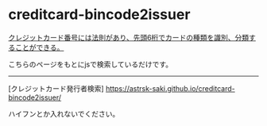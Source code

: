 # creditcard-bincode2issuer


[クレジットカード番号には法則があり、先頭6桁でカードの種類を識別、分類することができる。](https://gist.github.com/matsubo/2c91c9cbedf17a490dca)

こちらのページをもとにjsで検索しているだけです。

---

[クレジットカード発行者検索] https://astrsk-saki.github.io/creditcard-bincode2issuer/

ハイフンとか入れないでください。
